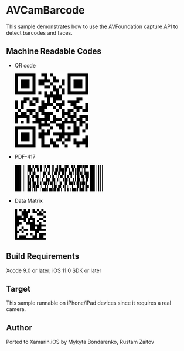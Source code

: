 AVCamBarcode
============

This sample demonstrates how to use the AVFoundation capture API to detect barcodes and faces.

Machine Readable Codes
-------

* QR code 

    ![qr_code](Resources/code1.png)
* PDF-417 

    ![pdf417](Resources/code2.gif)
* Data Matrix 

    ![datamatrix](Resources/code3.png)

Build Requirements
-------

Xcode 9.0 or later; iOS 11.0 SDK or later

Target
-------

This sample runnable on iPhone/iPad devices since it requires a real camera.

Author
------

Ported to Xamarin.iOS by Mykyta Bondarenko, Rustam Zaitov